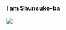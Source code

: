 ### I am Shunsuke-ba
  <img align="left" src="https://github-readme-stats.vercel.app/api?username=Shunsuke-ba&theme=tokyonight" />
  <img align="left" src="https://github-readme-stats.vercel.app/api/top-langs/?username=Shunsuke-ba>
<!--
**Shunsuke-ba/Shunsuke-ba** is a ✨ _special_ ✨ repository because its `README.md` (this file) appears on your GitHub profile.

Here are some ideas to get you started:

- 🔭 I’m currently working on ...
- 🌱 I’m currently learning ...
- 👯 I’m looking to collaborate on ...
- 🤔 I’m looking for help with ...
- 💬 Ask me about ...
- 📫 How to reach me: ...
- 😄 Pronouns: ...
- ⚡ Fun fact: ...
-->
